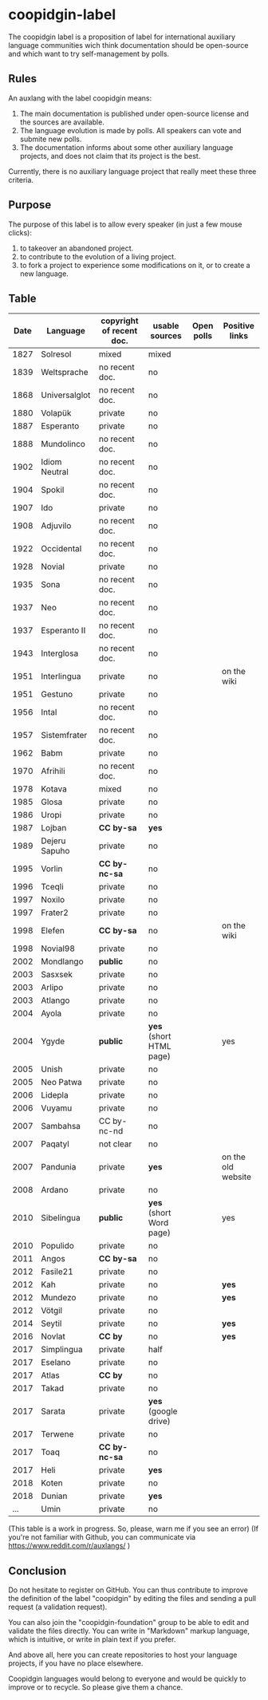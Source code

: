 # coopidgin-label
The coopidgin label is a proposition of label for international auxiliary language communities wich think documentation should be open-source and which want to try self-management by polls.

## Rules
An auxlang with the label coopidgin means:

1. The main documentation is published under open-source license and the sources are available.
2. The language evolution is made by polls. All speakers can vote and submite new polls.
3. The documentation informs about some other auxiliary language projects, and does not claim that its project is the best.

Currently, there is no auxiliary language project that really meet these three criteria.

## Purpose
The purpose of this label is to allow every speaker (in just a few mouse clicks):

1. to takeover an abandoned project.
2. to contribute to the evolution of a living project.
3. to fork a project to experience some modifications on it, or to create a new language.

## Table

Date | Language | copyright of recent doc. | usable sources | Open polls | Positive links |
------------ | ------------- | ------------ | ------------- | ------------ | ------------- | 
1827 | Solresol | mixed | mixed | | |
1839 | Weltsprache | no recent doc. | no | | |
1868 | Universalglot | no recent doc. | no | | |
1880 | Volapük | private | no | | |
1887 | Esperanto | private | no | | |
1888 | Mundolinco | no recent doc. | no | | |
1902 | Idiom Neutral | no recent doc. | no | | |
1904 | Spokil | no recent doc. | no | | |
1907 | Ido | private | no | | |
1908 | Adjuvilo | no recent doc. | no | | |
1922 | Occidental | no recent doc. | no | | |
1928 | Novial | private | no | | |
1935 | Sona | no recent doc. | no | | |
1937 | Neo | no recent doc. | no | | |
1937 | Esperanto II | no recent doc. | no | | |
1943 | Interglosa | no recent doc. | no | | |
1951 | Interlingua | private | no | | on the wiki |
1951 | Gestuno | private | no | | |
1956 | Intal | no recent doc. | no | | |
1957 | Sistemfrater | no recent doc. | no | | |
1962 | Babm | private | no | | |
1970 | Afrihili | no recent doc. | no | | |
1978 | Kotava | mixed | no | | |
1985 | Glosa | private | no | | |
1986 | Uropi | private | no | | |
1987 | Lojban | **CC by-sa** | **yes** | | |
1989 | Dejeru Sapuho | private | no | | |
1995 | Vorlin | **CC by-nc-sa** | no | | |
1996 | Tceqli | private | no | | |
1997 | Noxilo | private | no | | | 
1997 | Frater2 | private | no | | |
1998 | Elefen | **CC by-sa** | no | | on the wiki |
1998 | Novial98 | private | no | | |
2002 | Mondlango | **public** | no | | |
2003 | Sasxsek | private | no | | |
2003 | Arlipo | private | no | | |
2003 | Atlango | private | no | | |
2004 | Ayola | private | no | | |
2004 | Ygyde | **public** | **yes** (short HTML page)| | yes |
2005 | Unish | private | no | | |
2005 | Neo Patwa | private | no | | |
2006 | Lidepla | private | no | | |
2006 | Vuyamu | private | no | | |
2007 | Sambahsa | CC by-nc-nd | no | | |
2007 | Paqatyl | not clear | no | | |
2007 | Pandunia | private | **yes** | | on the old website |
2008 | Ardano | private | no | | |
2010 | Sibelingua | **public** | **yes** (short Word page) | | yes |
2010 | Populido | private | no | | |
2011 | Angos | **CC by-sa** | no | | |
2012 | Fasile21 | private | no | | |
2012 | Kah | private | no | | **yes** |
2012 | Mundezo | private | no | | **yes** |
2012 | Vötgil | private | no | 
2014 | Seytil | private | no | | **yes** |
2016 | Novlat | **CC by** | no | | **yes** |
2017 | Simplingua | private | half | | | |
2017 | Eselano | private | no | | |
2017 | Atlas | **CC by** | no | | |
2017 | Takad | private | no | | |
2017 | Sarata | private | **yes** (google drive) | | |
2017 | Terwene | private | no | | |
2017 | Toaq | **CC by-nc-sa** | no | | |
2017 | Heli | private | **yes** | | |
2018 | Koten | private | no | | |
2018 | Dunian | private | **yes** | | |
... | Umin | private | no | | |

(This table is a work in progress. So, please, warn me if you see an error)
(If you're not familiar with Github, you can communicate via https://www.reddit.com/r/auxlangs/ )

## Conclusion

Do not hesitate to register on GitHub. You can thus contribute to improve the definition of the label "coopidgin" by editing the files and sending a pull request (a validation request).

You can also join the "coopidgin-foundation" group to be able to edit and validate the files directly. You can write in "Markdown" markup language, which is intuitive, or write in plain text if you prefer.

And above all, here you can create repositories to host your language projects, if you have no place elsewhere.

Coopidgin languages would belong to everyone and would be quickly to improve or to recycle. So please give them a chance.
